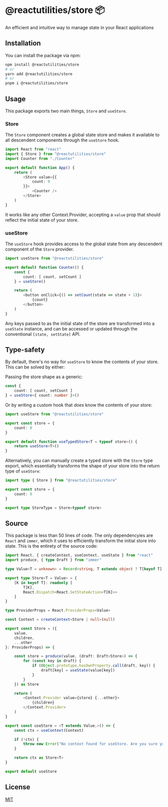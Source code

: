 # @reactutilities/store 📦

An efficient and intuitive way to manage state in your React applications

## Installation

You can install the package via npm:
```bash
npm install @reactutilities/store
# or 
yarn add @reactutilities/store
# or 
pnpm i @reactutilities/store
```

## Usage

This package exports two main things, `Store` and `useStore`.

### Store

The `Store` component creates a global state store and makes it available to all descendent components through the `useStore` hook.

```ts
import React from "react"
import { Store } from "@reactutilities/store"
import Counter from "./Counter"

export default function App() {
    return (
        <Store value={{
            count: 0
        }}>
            <Counter />
        </Store>
    )
}
```
It works like any other Context.Provider, accepting a `value` prop that should reflect the initial state of your store.

### useStore

The `useStore` hook provides access to the global state from any descendent component of the `Store` provider.

```ts
import useStore from "@reactutilities/store"

export default function Counter() {
    const {
        count: [ count, setCount ]
    } = useStore()

    return (
        <button onClick={() => setCount(state => state + 1)}>
            {count}
        </button>
    )
}
```
Any keys passed to as the initial state of the store are transformed into a `useState` instance, and can be accessed or updated through the conventional `[state, setState]` API.

## Type-safety

By default, there's no way for `useStore` to know the contents of your store. This can be solved by either:

Passing the store shape as a generic:
```ts
const {
    count: [ count, setCount ]
} = useStore<{ count: number }>()
```
Or by writing a custom hook that *does* know the contents of your store:

```ts
import useStore from "@reactutilities/store"

export const store = {
    count: 0
}

export default function useTypedStore<T = typeof store>() {
    return useStore<T>()
}
```
Alternatively, you can manually create a typed store with the `Store` type export, which essentially transforms the shape of your store into the return type of `useStore`:
```ts
import type { Store } from "@reactutilities/store"

export const store = {
    count: 0
}

export type StoreType = Store<typeof store>
```

## Source
This package is less than 50 lines of code. The only dependencyies are `React` and `immer`, which it uses to efficiently transform the initial store into state. This is the entirety of the source code:
```ts
import React, { createContext, useContext, useState } from "react"
import produce, { type Draft } from "immer"

type Value<T = unknown> = Record<string, T extends object ? T[keyof T] : unknown>

export type Store<T = Value> = {
    [K in keyof T]: readonly [
        T[K], 
        React.Dispatch<React.SetStateAction<T[K]>>
    ]
}

type ProviderProps = React.ProviderProps<Value>

const Context = createContext<Store | null>(null)

export const Store = ({
    value,
    children,
    ...other
}: ProviderProps) => {

    const store = produce(value, (draft: Draft<Store>) => {
        for (const key in draft) {
            if (Object.prototype.hasOwnProperty.call(draft, key)) {
                draft[key] = useState(value[key])
            }
        }
    }) as Store

    return (
        <Context.Provider value={store} {...other}>
            {children}
        </Context.Provider>
    )
}

export const useStore = <T extends Value,>() => {
    const ctx = useContext(Context)

    if (!ctx) {
        throw new Error("No context found for useStore. Are you sure you're calling useStore in a descendent of the <Store> provider?")
    }

    return ctx as Store<T>
}

export default useStore
```

## License
[MIT](https://choosealicense.com/licenses/mit/)